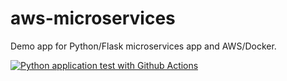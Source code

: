 # aws-microservices
Demo app for Python/Flask microservices app and AWS/Docker.

[![Python application test with Github Actions](https://github.com/milobedini/aws-microservices/actions/workflows/devops.yml/badge.svg)](https://github.com/milobedini/aws-microservices/actions/workflows/devops.yml)
